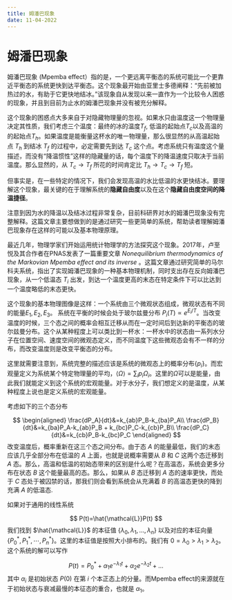 ```yaml
---
title: 姆潘巴现象
date: 11-04-2022
---
```

# 姆潘巴现象

姆潘巴现象 (Mpemba effect）指的是，一个更远离平衡态的系统可能比一个更靠近平衡态的系统更快到达平衡态。这个现象最开始由亚里士多德阐释：“先前被加热过的水，有助于它更快地结冰。”该现象自从发现以来一直作为一个比较令人困惑的现象，并且到目前为止水的姆潘巴现象并没有被充分解释。

这个现象的困惑点大多来自于对隐藏物理量的忽视。如果水只由温度这一个物理量决定其性质，我们考虑三个温度：最终的冰的温度$T_f$, 低温的起始点$T_c$以及高温的的起始点$T_h$。如果温度是能衡量这杯水的唯一物理量，那么很显然的从高温起始点 $T_h$ 到结冰 $T_f$ 的过程中，必定需要先到达 $T_c$ 这个点。考虑系统只有温度这个量描述，而没有“降温惯性”这样的隐藏量的话，每个温度下的降温速度只取决于当前温度。那么显然的，从 $T_c\to T_f$ 所花的时间肯定比 $T_h\to T_c\to T_f$ 短。

但事实是，在一些特定的情况下，我们会发现高温的水比低温的水更快结冰。要理解这个现象，最关键的在于理解系统的**隐藏自由度**以及在这个**隐藏自由度空间的降温捷径**。

注意到因为水的降温以及结冰过程非常复杂，目前科研界对水的姆潘巴现象没有完整解释。这篇文章主要想做到的是通过研究一些更简单的系统，帮助读者理解姆潘巴现象存在这样的可能以及基本物理原理。


最近几年，物理学家们开始运用统计物理学的方法探究这个现象。2017年，卢至悦及其合作者在PNAS发表了一篇重要文章 *Nonequilibrium thermodynamics of the Markovian Mpemba effect and its inverse* 。这篇文章通过研究简单的马尔科夫系统，指出了实现姆潘巴现象的一种基本物理机制，同时支出存在反向姆潘巴现象，从一个低温态 $T_i$ 出发，到达一个温度更高的末态在特定条件下可以比达到一个温度略低的末态更快。

这个现象的基本物理图像是这样：一个系统由三个微观状态组成，微观状态有不同的能量$E_1, E_2, E_3$。 系统在平衡的时候会处于玻尔兹曼分布 $P_i(T)\propto e^{E_i/T}$。当改变温度的时候，三个态之间的概率会相互迁移从而在一定时间后到达新的平衡态的玻尔兹曼分布。这个从某种程度上可以类比到一杯水：一杯水中的状态由一系列水分子在位置空间、速度空间的微观态定义，而不同温度下这些微观态会有不一样的分布，而改变温度则是改变平衡态的分布。

这里就需要注意到，系统完整的描述应该是系统的微观态上的概率分布$\{p_i\}$。而宏观量定义为系统某个特定物理量的平均，$\langle\Omega\rangle=\sum_i p_i\Omega_i$。这里的$\Omega$可以是能量，由此我们就能定义到这个系统的宏观能量。对于水分子，我们想定义的是温度，从某种程度上说也是定义系统的宏观能量。

考虑如下的三个态分布

$$
\begin{aligned}
\frac{dP_A}{dt}&=k_{ab}P_B-k_{ba}P_A\\
\frac{dP_B}{dt}&=k_{ba}P_A-k_{ab}P_B + k_{bc}P_C-k_{cb}P_B\\
\frac{dP_C}{dt}&=k_{cb}P_B-k_{bc}P_C
\end{aligned}
$$
改变温度后，概率重新在这三个态之间分布。由于态 $A$ 的能量最低，我们的末态应该几乎全部分布在低温的 $A$ 上面，也就是说概率需要从 $B$ 和 $C$ 这两个态迁移到 $A$ 态。那么，高温和低温的初始态带来的区别是什么呢？在高温态，系统会更多分布在状态 $B$ 这个能量最高的态。那么，如果从 $B$ 态迁移到 $A$ 态的速率更快，而处于 $C$ 态处于被囚禁的话，那我们则会看到系统会从充满着 $B$ 的高温态更快的降到充满 $A$ 的低温态.

如果对于通用的线性系统

$$
P(t)=\hat{\mathcal{L}}P(t)
$$
我们找到 $\hat{\mathcal{L}}$ 的本征值 $\{\lambda_0,\lambda_1,\dots,\lambda_n\}$ 以及对应的本征向量 $\{P^*_0, P^*_1,\cdots,P^*_n\}$。这里的本征值是按照大小排布的。我们有 $0=\lambda_0>\lambda_1>\lambda_2$。这个系统的解可以写作

$$
P(t) = P_0^* + \alpha_1e^{-\lambda_1 t}+\alpha_2e^{-\lambda_2 t}+\dots
$$
其中 $\alpha_i$ 是初始状态 $P(0)$ 在第 $i$ 个本正态上的分量。而Mpemba effect的来源就在于初始状态与衰减最慢的本征态的重合，也就是 $\alpha_1$。

